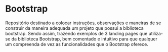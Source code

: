 # Bootstrap
Repositório destinado a colocar instruções, observações e maneiras de se construir da maneira adequada um projeto que possui a biblioteca bootstrap. Sendo assim, trazendo exemplos de 3 landing pages que utiliza-se da biblioteca Bootstrap, bem comentado e intuitivo para que qualquer um compreenda de vez as funcionalidades que o Bootstrap oferece.
